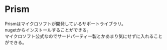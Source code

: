 # Prism

Prismはマイクロソフトが開発しているサポートライブラリ。  
nugetからインストールすることができる。  
マイクロソフト公式なのでサードパーティー製とかあまり気にせずに入れることができる。  
